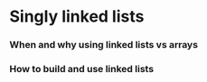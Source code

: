 # Singly linked lists #

### When and why using linked lists vs arrays ###
### How to build and use linked lists ###